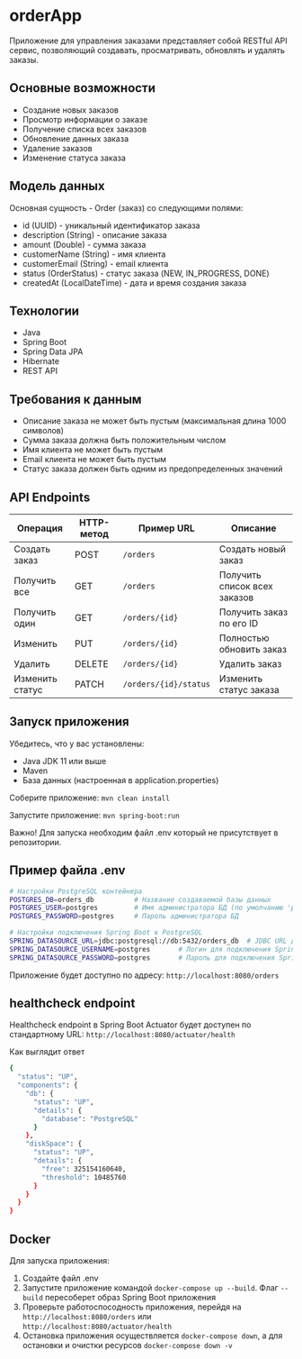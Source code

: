 # orderApp

Приложение для управления заказами представляет собой RESTful API сервис, позволяющий создавать, просматривать, обновлять и удалять заказы.
## Основные возможности

- Создание новых заказов
- Просмотр информации о заказе
- Получение списка всех заказов
- Обновление данных заказа
- Удаление заказов
- Изменение статуса заказа

## Модель данных

Основная сущность - Order (заказ) со следующими полями:
- id (UUID) - уникальный идентификатор заказа
- description (String) - описание заказа
- amount (Double) - сумма заказа
- customerName (String) - имя клиента
- customerEmail (String) - email клиента
- status (OrderStatus) - статус заказа (NEW, IN_PROGRESS, DONE)
- createdAt (LocalDateTime) - дата и время создания заказа

## Технологии

- Java
- Spring Boot
- Spring Data JPA
- Hibernate
- REST API

## Требования к данным
- Описание заказа не может быть пустым (максимальная длина 1000 символов)
- Сумма заказа должна быть положительным числом
- Имя клиента не может быть пустым
- Email клиента не может быть пустым
- Статус заказа должен быть одним из предопределенных значений

## API Endpoints

| Операция       | HTTP-метод | Пример URL           | Описание                          |
|----------------|------------|----------------------|-----------------------------------|
| Создать заказ  | POST       | `/orders`            | Создать новый заказ               |
| Получить все   | GET        | `/orders`            | Получить список всех заказов      |
| Получить один  | GET        | `/orders/{id}`       | Получить заказ по его ID          |
| Изменить       | PUT        | `/orders/{id}`       | Полностью обновить заказ          |
| Удалить        | DELETE     | `/orders/{id}`       | Удалить заказ                     |
| Изменить статус| PATCH      | `/orders/{id}/status`| Изменить статус заказа            |

## Запуск приложения
Убедитесь, что у вас установлены:

- Java JDK 11 или выше
- Maven
- База данных (настроенная в application.properties)

Соберите приложение:
`mvn clean install`

Запустите приложение:
`mvn spring-boot:run`

Важно! Для запуска необходим файл .env который не присутствует в репозитории.
## Пример файла .env 

```bash
# Настройки PostgreSQL контейнера
POSTGRES_DB=orders_db          # Название создаваемой базы данных
POSTGRES_USER=postgres         # Имя администратора БД (по умолчанию 'postgres')
POSTGRES_PASSWORD=postgres     # Пароль администратора БД

# Настройки подключения Spring Boot к PostgreSQL
SPRING_DATASOURCE_URL=jdbc:postgresql://db:5432/orders_db  # JDBC URL для подключения
SPRING_DATASOURCE_USERNAME=postgres       # Логин для подключения Spring приложения
SPRING_DATASOURCE_PASSWORD=postgres       # Пароль для подключения Spring приложения
```
Приложение будет доступно по адресу: `http://localhost:8080/orders`

##  healthcheck endpoint 
Healthcheck endpoint в Spring Boot Actuator будет доступен по стандартному URL:
`http://localhost:8080/actuator/health`

Как выглядит ответ
```bash
{
  "status": "UP",
  "components": {
    "db": {
      "status": "UP",
      "details": {
        "database": "PostgreSQL"
      }
    },
    "diskSpace": {
      "status": "UP",
      "details": {
        "free": 325154160640,
        "threshold": 10485760
      }
    }
  }
}
```
## Docker

Для запуска приложения:
1. Создайте файл .env
2. Запустите приложение командой `docker-compose up --build`. Флаг `--build` пересоберет образ Spring Boot приложения
3. Проверьте работоспосодность приложения, перейдя на `http://localhost:8080/orders` или `http://localhost:8080/actuator/health`
4. Остановка приложения осуществляется `docker-compose down`, а для остановки и очистки ресурсов `docker-compose down -v`
